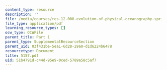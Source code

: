 ```yaml
---
content_type: resource
description: ''
file: /media/courses/res-12-000-evolution-of-physical-oceanography-spring-2007/51b4791dc44d95e90ced5789a58c5af7_5157.pdf
file_type: application/pdf
learning_resource_types: []
ocw_type: OCWFile
parent_title: Part 1
parent_type: SupplementalResourceSection
parent_uid: 03f431be-5ea1-6d28-29a0-d1d6224b6478
resourcetype: Document
title: 5157.pdf
uid: 51b4791d-c44d-95e9-0ced-5789a58c5af7
---
```

